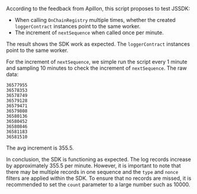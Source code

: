 According to the feedback from Apillon, this script proposes to test JSSDK:
- When calling `OnChainRegistry` multiple times, whether the created `loggerContract` instances point to the same worker.
- The increment of `nextSequence` when called once per minute.

The result shows the SDK work as expected. The `loggerContract` instances point to the same worker.

For the increment of `nextSequence`, we simple run the script every 1 minute and sampling 10 minutes to check the increment of `nextSequence`. The raw data:

```
36577955
36578353
36578749
36579128
36579471
36579808
36580136
36580452
36580846
36581183
36581510
```

The avg increment is 355.5.

In conclusion, the SDK is functioning as expected. The log records increase by approximately 355.5 per minute. However, it is important to note that there may be multiple records in one sequence and the `type` and `nonce` filters are applied within the SDK. To ensure that no records are missed, it is recommended to set the `count` parameter to a large number such as 10000.
